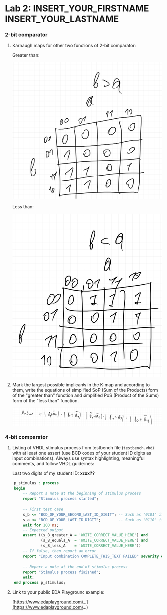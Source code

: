 # Lab 2: INSERT_YOUR_FIRSTNAME INSERT_YOUR_LASTNAME

### 2-bit comparator

1. Karnaugh maps for other two functions of 2-bit comparator:

   Greater than:

   ![K-maps](https://github.com/GlebEG/digital-electronics-1/blob/main/labs/02-logic/BgA.jpg)

   Less than:

   ![K-maps](https://github.com/GlebEG/digital-electronics-1/blob/main/labs/02-logic/BlA.jpg)

2. Mark the largest possible implicants in the K-map and according to them, write the equations of simplified SoP (Sum of the Products) form of the "greater than" function and simplified PoS (Product of the Sums) form of the "less than" function.

   ![Logic functions](https://github.com/GlebEG/digital-electronics-1/blob/main/labs/02-logic/PoS.jpg)

### 4-bit comparator

1. Listing of VHDL stimulus process from testbench file (`testbench.vhd`) with at least one assert (use BCD codes of your student ID digits as input combinations). Always use syntax highlighting, meaningful comments, and follow VHDL guidelines:

   Last two digits of my student ID: **xxxx??**

```vhdl
    p_stimulus : process
    begin
        -- Report a note at the beginning of stimulus process
        report "Stimulus process started";

        -- First test case
        s_b <= "BCD_OF_YOUR_SECOND_LAST_ID_DIGIT"; -- Such as "0101" if ID = xxxx56
        s_a <= "BCD_OF_YOUR_LAST_ID_DIGIT";        -- Such as "0110" if ID = xxxx56
        wait for 100 ns;
        -- Expected output
        assert ((s_B_greater_A = 'WRITE_CORRECT_VALUE_HERE') and
                (s_B_equals_A  = 'WRITE_CORRECT_VALUE_HERE') and
                (s_B_less_A    = 'WRITE_CORRECT_VALUE_HERE'))
        -- If false, then report an error
        report "Input combination COMPLETE_THIS_TEXT FAILED" severity error;

        -- Report a note at the end of stimulus process
        report "Stimulus process finished";
        wait;
    end process p_stimulus;
```

2. Link to your public EDA Playground example:

   [https://www.edaplayground.com/...](https://www.edaplayground.com/...)
